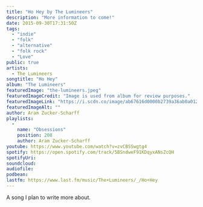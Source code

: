 ```yaml
---
title: "Ho Hey by The Lumineers"
description: "More information to come!"
date: 2015-09-30T17:31:50Z
tags:
  - "indie"
  - "folk"
  - "alternative"
  - "folk rock"
  - "Love"
public: true
artists:
  - The Lumineers
songtitle: "Ho Hey"
album: "The Lumineers"
featuredImage: "the-lumineers.jpeg"
featuredImageCredit: "Image is used from album for review purposes."
featuredImageLink: "https://i.scdn.co/image/ab67616d0000b2739a36ab0a012256617dc316a2"
featuredImageAlt: ""
author: Aram Zucker-Scharff
playlists:
  -
    name: "Obsessions"
    position: 208
    author: Aram Zucker-Scharff
youtube: https://www.youtube.com/watch?v=zvCBSSwgtg4
spotify: https://open.spotify.com/track/5BSndweF91KDqyxANsZcQH
spotifyUri: 
soundcloud:
audiofile:
podbean:
lastfm: https://www.last.fm/music/The+Lumineers/_/Ho+Hey
---
```


A song I plan to write more about.
		